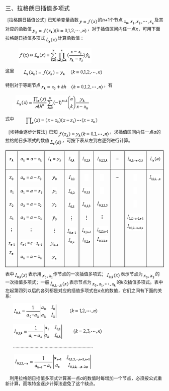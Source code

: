 <div class=Section1>
<p class=MsoNormal style='layout-grid-mode:char'><span lang=ZH-CN
style='font-size:14.0pt;font-family:宋体_GB2312'>三、拉格朗日插值多项式</span></p>
<p class=MsoNormal style='layout-grid-mode:char'><span lang=EN-US
style='font-family:宋体_GB2312'>&nbsp; [</span><span lang=ZH-CN style='font-family:
宋体_GB2312'>拉格朗日插值公式</span><span lang=EN-US style='font-family:宋体_GB2312'>]&nbsp;
</span><span lang=ZH-CN style='font-family:宋体_GB2312'>已知单变量函数</span><sub><span
lang=EN-US style='font-family:宋体_GB2312'><img width=61 height=21
src="res/17e9d95da129bdd93c34fb6cc6aaaa52_5890_files/image002.gif"
u1:shapes="_x0000_i1025" align=absmiddle></span></sub><span lang=ZH-CN
style='font-family:宋体_GB2312'>的</span><i><span lang=EN-US>n+</span></i><span
lang=EN-US>1</span><span lang=ZH-CN style='font-family:宋体_GB2312'>个节点</span><sub><span
lang=EN-US><img width=101 height=24
src="res/17e9d95da129bdd93c34fb6cc6aaaa52_5890_files/image004.gif"
u1:shapes="_x0000_i1026" align=absmiddle></span></sub><span lang=ZH-CN
style='font-family:宋体_GB2312'>及其对应的函数值</span><sub><span lang=EN-US
style='font-family:宋体_GB2312'><img width=177 height=24
src="res/17e9d95da129bdd93c34fb6cc6aaaa52_5890_files/image006.gif"
u1:shapes="_x0000_i1027" align=absmiddle></span></sub><span lang=ZH-CN
style='font-family:宋体_GB2312'>，对于插值区间内任一点</span><i><span lang=EN-US>x</span></i><span
lang=ZH-CN style='font-family:宋体_GB2312'>，可用下面拉格朗日插值多项式</span><sub><span
lang=EN-US style='font-family:宋体_GB2312'><img width=41 height=24
src="res/17e9d95da129bdd93c34fb6cc6aaaa52_5890_files/image008.gif"
u1:shapes="_x0000_i1028" align=absmiddle></span></sub><span lang=ZH-CN
style='font-family:宋体_GB2312'>计算函数值∶</span></p>
<p class=MsoNormal style='layout-grid-mode:char'><span lang=EN-US
style='font-family:宋体_GB2312'>&nbsp;&nbsp;&nbsp;&nbsp;&nbsp;&nbsp;&nbsp;&nbsp;&nbsp;&nbsp;&nbsp;
<sub><img width=232 height=47
src="res/17e9d95da129bdd93c34fb6cc6aaaa52_5890_files/image010.gif"
u1:shapes="_x0000_i1029"></sub></span></p>
<p class=MsoNormal style='line-height:12.0pt;layout-grid-mode:char'><span
lang=ZH-CN style='font-family:宋体_GB2312'>这里</span><span lang=EN-US
style='font-family:宋体_GB2312'>&nbsp;&nbsp;&nbsp;&nbsp;&nbsp;&nbsp;&nbsp; <sub><img
width=136 height=24 src="res/17e9d95da129bdd93c34fb6cc6aaaa52_5890_files/image012.gif"
u1:shapes="_x0000_i1030" align=absmiddle></sub>&nbsp;&nbsp;&nbsp;&nbsp;<sub><img
width=105 height=21 src="res/17e9d95da129bdd93c34fb6cc6aaaa52_5890_files/image014.gif"
u1:shapes="_x0000_i1031" align=absmiddle></sub></span></p>
<p class=MsoNormal style='line-height:12.0pt;layout-grid-mode:char'><span
lang=ZH-CN style='font-family:宋体_GB2312'>特别对于等距节点</span><sub><span lang=EN-US
style='font-family:宋体_GB2312'><img width=84 height=24
src="res/17e9d95da129bdd93c34fb6cc6aaaa52_5890_files/image016.gif"
u1:shapes="_x0000_i1032" align=absmiddle><img width=12 height=23
src="res/17e9d95da129bdd93c34fb6cc6aaaa52_5890_files/image018.gif"
u1:shapes="_x0000_i1033"><img width=105 height=21
src="res/17e9d95da129bdd93c34fb6cc6aaaa52_5890_files/image020.gif"
u1:shapes="_x0000_i1034" align=absmiddle></span></sub><span lang=ZH-CN
style='font-family:宋体_GB2312'>，有</span></p>
<p class=MsoNormal style='line-height:12.0pt;layout-grid-mode:char'><span
lang=EN-US style='font-family:宋体_GB2312'>&nbsp;&nbsp;&nbsp;&nbsp;&nbsp; <sub><img
width=12 height=23 src="res/17e9d95da129bdd93c34fb6cc6aaaa52_5890_files/image022.gif"
u1:shapes="_x0000_i1035"><img width=236 height=48
src="res/17e9d95da129bdd93c34fb6cc6aaaa52_5890_files/image024.gif"
u1:shapes="_x0000_i1036"></sub></span></p>
<p class=MsoNormal style='line-height:12.0pt;layout-grid-mode:char'><span
lang=ZH-CN style='font-family:宋体_GB2312'>式中</span><span lang=EN-US
style='font-family:宋体_GB2312'>&nbsp;&nbsp;&nbsp;&nbsp;&nbsp;&nbsp;&nbsp;&nbsp;&nbsp;
<sub><img width=232 height=28
src="res/17e9d95da129bdd93c34fb6cc6aaaa52_5890_files/image026.gif"
u1:shapes="_x0000_i1037" align=absmiddle></sub></span></p>
<p class=MsoNormal style='line-height:12.0pt;layout-grid-mode:char'><span
lang=EN-US style='font-family:宋体_GB2312'>&nbsp;&nbsp; [</span><span lang=ZH-CN
style='font-family:宋体_GB2312'>埃特金逐步计算法</span><span lang=EN-US style='font-family:
宋体_GB2312'>]&nbsp; </span><span lang=ZH-CN style='font-family:宋体_GB2312'>已知</span><sub><span
lang=EN-US style='font-family:宋体_GB2312'><img width=165 height=24
src="res/17e9d95da129bdd93c34fb6cc6aaaa52_5890_files/image028.gif"
u1:shapes="_x0000_i1038" align=absmiddle></span></sub><span lang=ZH-CN
style='font-family:宋体_GB2312'>，求插值区间内任一点</span><i><span lang=EN-US>a</span></i><span
lang=ZH-CN style='font-family:宋体_GB2312'>的拉格朗日多项式的数值</span><sub><span
lang=EN-US style='font-family:宋体_GB2312'><img width=41 height=24
src="res/17e9d95da129bdd93c34fb6cc6aaaa52_5890_files/image030.gif"
u1:shapes="_x0000_i1039" align=absmiddle></span></sub><span lang=ZH-CN
style='font-family:宋体_GB2312'>，可按下表从左到右逐列进行计算。</span></p>
<table class=MsoNormalTable border=1 cellspacing=0 cellpadding=0
 style='border-collapse:collapse;border:none'>
 <tr>
  <td width=36 valign=top style='width:27.0pt;border:solid windowtext 1.0pt;
  padding:0mm 5.4pt 0mm 5.4pt'>
  <p class=MsoNormal align=center style='text-align:center;line-height:12.0pt;
  layout-grid-mode:char'><sub><span lang=EN-US style='font-family:宋体_GB2312'><img
  width=19 height=24 src="res/17e9d95da129bdd93c34fb6cc6aaaa52_5890_files/image032.gif"
  u1:shapes="_x0000_i1055"></span></sub></p>
  </td>
  <td width=108 valign=top style='width:81.0pt;border:solid windowtext 1.0pt;
  border-left:none;padding:0mm 5.4pt 0mm 5.4pt'>
  <p class=MsoNormal align=center style='text-align:center;line-height:12.0pt;
  layout-grid-mode:char'><sub><span lang=EN-US style='font-family:宋体_GB2312'><img
  width=75 height=24 src="res/17e9d95da129bdd93c34fb6cc6aaaa52_5890_files/image034.gif"
  u1:shapes="_x0000_i1056"></span></sub></p>
  </td>
  <td width=72 valign=top style='width:54.0pt;border:solid windowtext 1.0pt;
  border-left:none;padding:0mm 5.4pt 0mm 5.4pt'>
  <p class=MsoNormal align=center style='text-align:center;line-height:12.0pt;
  layout-grid-mode:char'><sub><span lang=EN-US style='font-family:宋体_GB2312'><img
  width=52 height=24 src="res/17e9d95da129bdd93c34fb6cc6aaaa52_5890_files/image036.gif"
  u1:shapes="_x0000_i1057"></span></sub></p>
  </td>
  <td width=48 valign=top style='width:36.0pt;border:solid windowtext 1.0pt;
  border-left:none;padding:0mm 5.4pt 0mm 5.4pt'>
  <p class=MsoNormal align=center style='text-align:center;line-height:12.0pt;
  layout-grid-mode:char'><sub><span lang=EN-US style='font-family:宋体_GB2312'><img
  width=25 height=25 src="res/17e9d95da129bdd93c34fb6cc6aaaa52_5890_files/image038.gif"
  u1:shapes="_x0000_i1058"></span></sub></p>
  </td>
  <td width=48 valign=top style='width:36.0pt;border:solid windowtext 1.0pt;
  border-left:none;padding:0mm 5.4pt 0mm 5.4pt'>
  <p class=MsoNormal align=center style='text-align:center;line-height:12.0pt;
  layout-grid-mode:char'><sub><span lang=EN-US style='font-family:宋体_GB2312'><img
  width=32 height=25 src="res/17e9d95da129bdd93c34fb6cc6aaaa52_5890_files/image040.gif"
  u1:shapes="_x0000_i1059"></span></sub></p>
  </td>
  <td width=60 valign=top style='width:45.0pt;border:solid windowtext 1.0pt;
  border-left:none;padding:0mm 5.4pt 0mm 5.4pt'>
  <p class=MsoNormal align=center style='text-align:center;line-height:12.0pt;
  layout-grid-mode:char'><sub><span lang=EN-US style='font-family:宋体_GB2312'><img
  width=40 height=25 src="res/17e9d95da129bdd93c34fb6cc6aaaa52_5890_files/image042.gif"
  u1:shapes="_x0000_i1060"></span></sub></p>
  </td>
  <td width=36 valign=top style='width:27.0pt;border:solid windowtext 1.0pt;
  border-left:none;padding:0mm 5.4pt 0mm 5.4pt'>
  <p class=MsoNormal align=center style='text-align:center;line-height:12.0pt;
  layout-grid-mode:char'><span lang=EN-US>…</span></p>
  </td>
  <td width=84 valign=top style='width:63.0pt;border:solid windowtext 1.0pt;
  border-left:none;padding:0mm 5.4pt 0mm 5.4pt'>
  <p class=MsoNormal align=center style='text-align:center;line-height:12.0pt;
  layout-grid-mode:char'><sub><span lang=EN-US style='font-family:宋体_GB2312'><img
  width=59 height=25 src="res/17e9d95da129bdd93c34fb6cc6aaaa52_5890_files/image044.gif"
  u1:shapes="_x0000_i1061"></span></sub></p>
  </td>
  <td width=60 valign=top style='width:45.0pt;border:solid windowtext 1.0pt;
  border-left:none;padding:0mm 5.4pt 0mm 5.4pt'>
  <p class=MsoNormal align=center style='text-align:center;line-height:12.0pt;
  layout-grid-mode:char'><sub><span lang=EN-US style='font-family:宋体_GB2312'><img
  width=41 height=24 src="res/17e9d95da129bdd93c34fb6cc6aaaa52_5890_files/image046.gif"
  u1:shapes="_x0000_i1062"></span></sub></p>
  </td>
 </tr>
 <tr style='height:127.65pt'>
  <td width=36 valign=top style='width:27.0pt;border:solid windowtext 1.0pt;
  border-top:none;padding:0mm 5.4pt 0mm 5.4pt;height:127.65pt'>
  <p class=MsoNormal align=center style='text-align:center;line-height:12.0pt;
  layout-grid-mode:char'><sub><span lang=EN-US style='font-family:宋体_GB2312'><img
  width=19 height=24 src="res/17e9d95da129bdd93c34fb6cc6aaaa52_5890_files/image048.gif"
  u1:shapes="_x0000_i1063"></span></sub></p>
  <p class=MsoNormal align=center style='text-align:center;line-height:12.0pt;
  layout-grid-mode:char'><sub><span lang=EN-US style='font-family:宋体_GB2312'><img
  width=16 height=23 src="res/17e9d95da129bdd93c34fb6cc6aaaa52_5890_files/image050.gif"
  u1:shapes="_x0000_i1064"></span></sub></p>
  <p class=MsoNormal align=center style='text-align:center;line-height:12.0pt;
  layout-grid-mode:char'><sub><span lang=EN-US style='font-family:宋体_GB2312'><img
  width=19 height=23 src="res/17e9d95da129bdd93c34fb6cc6aaaa52_5890_files/image052.gif"
  u1:shapes="_x0000_i1065"></span></sub></p>
  <p class=MsoNormal align=center style='text-align:center;line-height:12.0pt;
  layout-grid-mode:char'><sub><span lang=EN-US style='font-family:宋体_GB2312'><img
  width=17 height=24 src="res/17e9d95da129bdd93c34fb6cc6aaaa52_5890_files/image054.gif"
  u1:shapes="_x0000_i1066"></span></sub></p>
  <p class=MsoNormal align=center style='text-align:center;line-height:12.0pt;
  layout-grid-mode:char'><sub><span lang=EN-US style='font-family:宋体_GB2312'><img
  width=8 height=20 src="res/17e9d95da129bdd93c34fb6cc6aaaa52_5890_files/image056.gif"
  u1:shapes="_x0000_i1067"></span></sub></p>
  <p class=MsoNormal align=center style='text-align:center;line-height:12.0pt;
  layout-grid-mode:char'><sub><span lang=EN-US style='font-family:宋体_GB2312'><img
  width=28 height=24 src="res/17e9d95da129bdd93c34fb6cc6aaaa52_5890_files/image058.gif"
  u1:shapes="_x0000_i1068"><img width=19 height=24
  src="res/17e9d95da129bdd93c34fb6cc6aaaa52_5890_files/image060.gif"
  u1:shapes="_x0000_i1069"></span></sub></p>
  </td>
  <td width=108 valign=top style='width:81.0pt;border-top:none;border-left:
  none;border-bottom:solid windowtext 1.0pt;border-right:solid windowtext 1.0pt;
  padding:0mm 5.4pt 0mm 5.4pt;height:127.65pt'>
  <p class=MsoNormal align=center style='text-align:center;line-height:12.0pt;
  layout-grid-mode:char'><sub><span lang=EN-US style='font-family:宋体_GB2312'><img
  width=75 height=24 src="res/17e9d95da129bdd93c34fb6cc6aaaa52_5890_files/image062.gif"
  u1:shapes="_x0000_i1070"></span></sub></p>
  <p class=MsoNormal align=center style='text-align:center;line-height:12.0pt;
  layout-grid-mode:char'><sub><span lang=EN-US style='font-family:宋体_GB2312'><img
  width=71 height=23 src="res/17e9d95da129bdd93c34fb6cc6aaaa52_5890_files/image064.gif"
  u1:shapes="_x0000_i1071"></span></sub></p>
  <p class=MsoNormal align=center style='text-align:center;line-height:12.0pt;
  layout-grid-mode:char'><sub><span lang=EN-US style='font-family:宋体_GB2312'><img
  width=75 height=23 src="res/17e9d95da129bdd93c34fb6cc6aaaa52_5890_files/image066.gif"
  u1:shapes="_x0000_i1072"></span></sub></p>
  <p class=MsoNormal align=center style='text-align:center;line-height:12.0pt;
  layout-grid-mode:char'><sub><span lang=EN-US style='font-family:宋体_GB2312'><img
  width=73 height=24 src="res/17e9d95da129bdd93c34fb6cc6aaaa52_5890_files/image068.gif"
  u1:shapes="_x0000_i1073"></span></sub></p>
  <p class=MsoNormal align=center style='text-align:center;line-height:12.0pt;
  layout-grid-mode:char'><sub><span lang=EN-US style='font-family:宋体_GB2312'><img
  width=8 height=20 src="res/17e9d95da129bdd93c34fb6cc6aaaa52_5890_files/image070.gif"
  u1:shapes="_x0000_i1074"></span></sub></p>
  <p class=MsoNormal align=center style='text-align:center;line-height:12.0pt;
  layout-grid-mode:char'><sub><span lang=EN-US style='font-family:宋体_GB2312'><img
  width=93 height=24 src="res/17e9d95da129bdd93c34fb6cc6aaaa52_5890_files/image072.gif"
  u1:shapes="_x0000_i1075"></span></sub></p>
  <p class=MsoNormal align=center style='text-align:center;line-height:12.0pt;
  layout-grid-mode:char'><sub><span lang=EN-US style='font-family:宋体_GB2312'><img
  width=75 height=24 src="res/17e9d95da129bdd93c34fb6cc6aaaa52_5890_files/image074.gif"
  u1:shapes="_x0000_i1076"></span></sub></p>
  </td>
  <td width=72 valign=top style='width:54.0pt;border-top:none;border-left:none;
  border-bottom:solid windowtext 1.0pt;border-right:solid windowtext 1.0pt;
  padding:0mm 5.4pt 0mm 5.4pt;height:127.65pt'>
  <p class=MsoNormal align=center style='text-align:center;line-height:12.0pt;
  layout-grid-mode:char'><sub><span lang=EN-US style='font-family:宋体_GB2312'><img
  width=19 height=24 src="res/17e9d95da129bdd93c34fb6cc6aaaa52_5890_files/image076.gif"
  u1:shapes="_x0000_i1077"></span></sub></p>
  <p class=MsoNormal align=center style='text-align:center;line-height:12.0pt;
  layout-grid-mode:char'><sub><span lang=EN-US style='font-family:宋体_GB2312'><img
  width=17 height=23 src="res/17e9d95da129bdd93c34fb6cc6aaaa52_5890_files/image078.gif"
  u1:shapes="_x0000_i1078"></span></sub></p>
  <p class=MsoNormal align=center style='text-align:center;line-height:12.0pt;
  layout-grid-mode:char'><sub><span lang=EN-US style='font-family:宋体_GB2312'><img
  width=20 height=23 src="res/17e9d95da129bdd93c34fb6cc6aaaa52_5890_files/image080.gif"
  u1:shapes="_x0000_i1079"></span></sub></p>
  <p class=MsoNormal align=center style='text-align:center;line-height:12.0pt;
  layout-grid-mode:char'><sub><span lang=EN-US style='font-family:宋体_GB2312'><img
  width=19 height=25 src="res/17e9d95da129bdd93c34fb6cc6aaaa52_5890_files/image082.gif"
  u1:shapes="_x0000_i1080"></span></sub></p>
  <p class=MsoNormal align=center style='text-align:center;line-height:12.0pt;
  layout-grid-mode:char'><sub><span lang=EN-US style='font-family:宋体_GB2312'><img
  width=8 height=20 src="res/17e9d95da129bdd93c34fb6cc6aaaa52_5890_files/image083.gif"
  u1:shapes="_x0000_i1081"></span></sub></p>
  <p class=MsoNormal align=center style='text-align:center;line-height:12.0pt;
  layout-grid-mode:char'><sub><span lang=EN-US style='font-family:宋体_GB2312'><img
  width=28 height=24 src="res/17e9d95da129bdd93c34fb6cc6aaaa52_5890_files/image085.gif"
  u1:shapes="_x0000_i1082"></span></sub></p>
  <p class=MsoNormal align=center style='text-align:center;line-height:12.0pt;
  layout-grid-mode:char'><sub><span lang=EN-US style='font-family:宋体_GB2312'><img
  width=20 height=24 src="res/17e9d95da129bdd93c34fb6cc6aaaa52_5890_files/image087.gif"
  u1:shapes="_x0000_i1083"></span></sub></p>
  </td>
  <td width=48 valign=top style='width:36.0pt;border-top:none;border-left:none;
  border-bottom:solid windowtext 1.0pt;border-right:solid windowtext 1.0pt;
  padding:0mm 5.4pt 0mm 5.4pt;height:127.65pt'>
  <p class=MsoNormal align=center style='text-align:center;line-height:12.0pt;
  layout-grid-mode:char'><sub><span lang=EN-US style='font-family:宋体_GB2312'><img
  width=24 height=25 src="res/17e9d95da129bdd93c34fb6cc6aaaa52_5890_files/image089.gif"
  u1:shapes="_x0000_i1084"></span></sub></p>
  <p class=MsoNormal align=center style='text-align:center;line-height:12.0pt;
  layout-grid-mode:char'><sub><span lang=EN-US style='font-family:宋体_GB2312'><img
  width=25 height=25 src="res/17e9d95da129bdd93c34fb6cc6aaaa52_5890_files/image091.gif"
  u1:shapes="_x0000_i1085"></span></sub></p>
  <p class=MsoNormal align=center style='text-align:center;line-height:12.0pt;
  layout-grid-mode:char'><sub><span lang=EN-US style='font-family:宋体_GB2312'><img
  width=25 height=25 src="res/17e9d95da129bdd93c34fb6cc6aaaa52_5890_files/image093.gif"
  u1:shapes="_x0000_i1086"></span></sub></p>
  <p class=MsoNormal align=center style='text-align:center;line-height:12.0pt;
  layout-grid-mode:char'><sub><span lang=EN-US style='font-family:宋体_GB2312'><img
  width=8 height=20 src="res/17e9d95da129bdd93c34fb6cc6aaaa52_5890_files/image095.gif"
  u1:shapes="_x0000_i1087"></span></sub></p>
  <p class=MsoNormal align=center style='text-align:center;line-height:12.0pt;
  layout-grid-mode:char'><sub><span lang=EN-US style='font-family:宋体_GB2312'><img
  width=35 height=25 src="res/17e9d95da129bdd93c34fb6cc6aaaa52_5890_files/image097.gif"
  u1:shapes="_x0000_i1088"><img width=25 height=25
  src="res/17e9d95da129bdd93c34fb6cc6aaaa52_5890_files/image099.gif"
  u1:shapes="_x0000_i1089"></span></sub></p>
  </td>
  <td width=48 valign=top style='width:36.0pt;border-top:none;border-left:none;
  border-bottom:solid windowtext 1.0pt;border-right:solid windowtext 1.0pt;
  padding:0mm 5.4pt 0mm 5.4pt;height:127.65pt'>
  <p class=MsoNormal align=center style='text-align:center;line-height:12.0pt;
  layout-grid-mode:char'><sub><span lang=EN-US style='font-family:宋体_GB2312'><img
  width=12 height=23 src="res/17e9d95da129bdd93c34fb6cc6aaaa52_5890_files/image101.gif"
  u1:shapes="_x0000_i1090"></span></sub></p>
  <p class=MsoNormal align=center style='text-align:center;line-height:12.0pt;
  layout-grid-mode:char'><sub><span lang=EN-US style='font-family:宋体_GB2312'><img
  width=32 height=25 src="res/17e9d95da129bdd93c34fb6cc6aaaa52_5890_files/image103.gif"
  u1:shapes="_x0000_i1091"></span></sub></p>
  <p class=MsoNormal align=center style='text-align:center;line-height:12.0pt;
  layout-grid-mode:char'><sub><span lang=EN-US style='font-family:宋体_GB2312'><img
  width=31 height=25 src="res/17e9d95da129bdd93c34fb6cc6aaaa52_5890_files/image105.gif"
  u1:shapes="_x0000_i1092"></span></sub></p>
  <p class=MsoNormal align=center style='text-align:center;line-height:12.0pt;
  layout-grid-mode:char'><sub><span lang=EN-US style='font-family:宋体_GB2312'><img
  width=8 height=20 src="res/17e9d95da129bdd93c34fb6cc6aaaa52_5890_files/image107.gif"
  u1:shapes="_x0000_i1093"></span></sub></p>
  <p class=MsoNormal align=center style='text-align:center;line-height:12.0pt;
  layout-grid-mode:char'><sub><span lang=EN-US style='font-family:宋体_GB2312'><img
  width=40 height=25 src="res/17e9d95da129bdd93c34fb6cc6aaaa52_5890_files/image109.gif"
  u1:shapes="_x0000_i1094"><img width=32 height=25
  src="res/17e9d95da129bdd93c34fb6cc6aaaa52_5890_files/image111.gif"
  u1:shapes="_x0000_i1095"></span></sub></p>
  </td>
  <td width=60 valign=top style='width:45.0pt;border-top:none;border-left:none;
  border-bottom:solid windowtext 1.0pt;border-right:solid windowtext 1.0pt;
  padding:0mm 5.4pt 0mm 5.4pt;height:127.65pt'>
  <p class=MsoNormal align=center style='text-align:center;line-height:12.0pt;
  layout-grid-mode:char'><sub><span lang=EN-US style='font-family:宋体_GB2312'><img
  width=12 height=23 src="res/17e9d95da129bdd93c34fb6cc6aaaa52_5890_files/image113.gif"
  u1:shapes="_x0000_i1096"></span></sub></p>
  <p class=MsoNormal align=center style='text-align:center;line-height:12.0pt;
  layout-grid-mode:char'><sub><span lang=EN-US style='font-family:宋体_GB2312'><img
  width=12 height=23 src="res/17e9d95da129bdd93c34fb6cc6aaaa52_5890_files/image115.gif"
  u1:shapes="_x0000_i1097"></span></sub></p>
  <p class=MsoNormal align=center style='text-align:center;line-height:12.0pt;
  layout-grid-mode:char'><sub><span lang=EN-US style='font-family:宋体_GB2312'><img
  width=39 height=25 src="res/17e9d95da129bdd93c34fb6cc6aaaa52_5890_files/image117.gif"
  u1:shapes="_x0000_i1098"></span></sub></p>
  <p class=MsoNormal align=center style='text-align:center;line-height:12.0pt;
  layout-grid-mode:char'><sub><span lang=EN-US style='font-family:宋体_GB2312'><img
  width=8 height=20 src="res/17e9d95da129bdd93c34fb6cc6aaaa52_5890_files/image119.gif"
  u1:shapes="_x0000_i1099"></span></sub></p>
  <p class=MsoNormal align=center style='text-align:center;line-height:12.0pt;
  layout-grid-mode:char'><sub><span lang=EN-US style='font-family:宋体_GB2312'><img
  width=48 height=25 src="res/17e9d95da129bdd93c34fb6cc6aaaa52_5890_files/image121.gif"
  u1:shapes="_x0000_i1100"><img width=40 height=25
  src="res/17e9d95da129bdd93c34fb6cc6aaaa52_5890_files/image123.gif"
  u1:shapes="_x0000_i1101"></span></sub></p>
  </td>
  <td width=36 valign=top style='width:27.0pt;border-top:none;border-left:none;
  border-bottom:solid windowtext 1.0pt;border-right:solid windowtext 1.0pt;
  padding:0mm 5.4pt 0mm 5.4pt;height:127.65pt'>
  <p class=MsoNormal align=center style='text-align:center;line-height:12.0pt;
  layout-grid-mode:char'><span lang=EN-US>…</span></p>
  </td>
  <td width=84 valign=top style='width:63.0pt;border-top:none;border-left:none;
  border-bottom:solid windowtext 1.0pt;border-right:solid windowtext 1.0pt;
  padding:0mm 5.4pt 0mm 5.4pt;height:127.65pt'>
  <p class=MsoNormal align=center style='text-align:center;line-height:12.0pt;
  layout-grid-mode:char'><sub><span lang=EN-US style='font-family:宋体_GB2312'><img
  width=12 height=23 src="res/17e9d95da129bdd93c34fb6cc6aaaa52_5890_files/image125.gif"
  u1:shapes="_x0000_i1102"></span></sub></p>
  <p class=MsoNormal align=center style='text-align:center;line-height:12.0pt;
  layout-grid-mode:char'><sub><span lang=EN-US style='font-family:宋体_GB2312'><img
  width=12 height=23 src="res/17e9d95da129bdd93c34fb6cc6aaaa52_5890_files/image127.gif"
  u1:shapes="_x0000_i1103"></span></sub></p>
  <p class=MsoNormal align=center style='text-align:center;line-height:12.0pt;
  layout-grid-mode:char'><sub><span lang=EN-US style='font-family:宋体_GB2312'><img
  width=12 height=23 src="res/17e9d95da129bdd93c34fb6cc6aaaa52_5890_files/image128.gif"
  u1:shapes="_x0000_i1104"></span></sub></p>
  <p class=MsoNormal align=center style='text-align:center;line-height:12.0pt;
  layout-grid-mode:char'><sub><span lang=EN-US style='font-family:宋体_GB2312'><img
  width=73 height=25 src="res/17e9d95da129bdd93c34fb6cc6aaaa52_5890_files/image130.gif"
  u1:shapes="_x0000_i1105"><img width=64 height=25
  src="res/17e9d95da129bdd93c34fb6cc6aaaa52_5890_files/image132.gif"
  u1:shapes="_x0000_i1106"></span></sub></p>
  </td>
  <td width=60 valign=top style='width:45.0pt;border-top:none;border-left:none;
  border-bottom:solid windowtext 1.0pt;border-right:solid windowtext 1.0pt;
  padding:0mm 5.4pt 0mm 5.4pt;height:127.65pt'>
  <p class=MsoNormal align=center style='text-align:center;line-height:12.0pt;
  layout-grid-mode:char'><sub><span lang=EN-US style='font-family:宋体_GB2312'><img
  width=51 height=25 src="res/17e9d95da129bdd93c34fb6cc6aaaa52_5890_files/image134.gif"
  u1:shapes="_x0000_i1107"></span></sub></p>
  </td>
 </tr>
</table>
<p class=MsoNormal style='line-height:12.0pt;layout-grid-mode:char'><span
lang=ZH-CN style='font-family:宋体_GB2312'>表中</span><sub><span lang=EN-US
style='font-family:宋体_GB2312'><img width=45 height=25
src="res/17e9d95da129bdd93c34fb6cc6aaaa52_5890_files/image136.gif"
u1:shapes="_x0000_i1108" align=absmiddle></span></sub><span lang=ZH-CN
style='font-family:宋体_GB2312'>表示用</span><sub><span lang=EN-US style='font-family:
宋体_GB2312'><img width=37 height=24
src="res/17e9d95da129bdd93c34fb6cc6aaaa52_5890_files/image138.gif"
u1:shapes="_x0000_i1109" align=absmiddle></span></sub><span lang=ZH-CN
style='font-family:宋体_GB2312'>作节点的一次插值多项式；</span><sub><span lang=EN-US
style='font-family:宋体_GB2312'><img width=47 height=25
src="res/17e9d95da129bdd93c34fb6cc6aaaa52_5890_files/image140.gif"
u1:shapes="_x0000_i1110" align=absmiddle></span></sub><span lang=ZH-CN
style='font-family:宋体_GB2312'>表示节点为</span><sub><span lang=EN-US
style='font-family:宋体_GB2312'><img width=40 height=24
src="res/17e9d95da129bdd93c34fb6cc6aaaa52_5890_files/image142.gif"
u1:shapes="_x0000_i1111" align=absmiddle></span></sub><span lang=ZH-CN
style='font-family:宋体_GB2312'>的一次插值多项式；一般</span><sub><span lang=EN-US
style='font-family:宋体_GB2312'><img width=64 height=25
src="res/17e9d95da129bdd93c34fb6cc6aaaa52_5890_files/image144.gif"
u1:shapes="_x0000_i1112" align=absmiddle></span></sub><span lang=ZH-CN
style='font-family:宋体_GB2312'>表示节点为</span><sub><span lang=EN-US
style='font-family:宋体_GB2312'><img width=80 height=24
src="res/17e9d95da129bdd93c34fb6cc6aaaa52_5890_files/image146.gif"
u1:shapes="_x0000_i1113" align=absmiddle></span></sub><span lang=ZH-CN
style='font-family:宋体_GB2312'>的</span><i><span lang=EN-US>k</span></i><span
lang=ZH-CN style='font-family:宋体_GB2312'>次插值多项式。表中左起第四列以后的各列都是对应的插值多项式在</span><i><span
lang=EN-US>a</span></i><span lang=ZH-CN style='font-family:宋体_GB2312'>点的数值，它们之间有下面的关系</span><span
lang=EN-US style='font-family:宋体_GB2312'>:</span></p>
<p class=MsoNormal style='line-height:12.0pt;layout-grid-mode:char'><span
lang=EN-US style='font-family:宋体_GB2312'>&nbsp;&nbsp;&nbsp;&nbsp;&nbsp;&nbsp; <sub><img
width=140 height=51 src="res/17e9d95da129bdd93c34fb6cc6aaaa52_5890_files/image148.gif"
u1:shapes="_x0000_i1114" align=absmiddle></sub>&nbsp;&nbsp;&nbsp;&nbsp;&nbsp;&nbsp;&nbsp;&nbsp;&nbsp;&nbsp;&nbsp;<sub><img
width=93 height=21 src="res/17e9d95da129bdd93c34fb6cc6aaaa52_5890_files/image150.gif"
u1:shapes="_x0000_i1115" align=absmiddle></sub></span></p>
<p class=MsoNormal style='line-height:12.0pt;layout-grid-mode:char'><span
lang=EN-US style='font-family:宋体_GB2312'>&nbsp;&nbsp;&nbsp;&nbsp;&nbsp;&nbsp; <sub><img
width=159 height=51 src="res/17e9d95da129bdd93c34fb6cc6aaaa52_5890_files/image152.gif"
u1:shapes="_x0000_i1116" align=absmiddle></sub>&nbsp;&nbsp;&nbsp;&nbsp;&nbsp;&nbsp;&nbsp;&nbsp;&nbsp;<sub><img
width=96 height=21 src="res/17e9d95da129bdd93c34fb6cc6aaaa52_5890_files/image154.gif"
u1:shapes="_x0000_i1117" align=absmiddle></sub></span></p>
<p class=MsoNormal style='line-height:12.0pt;layout-grid-mode:char'><span
lang=EN-US style='font-family:宋体_GB2312'>&nbsp;&nbsp;&nbsp;&nbsp;&nbsp;&nbsp; </span><span
lang=EN-US>………………………………………………………</span></p>
<p class=MsoNormal style='line-height:12.0pt;layout-grid-mode:char'><span
lang=EN-US style='font-family:宋体_GB2312'>&nbsp;&nbsp;&nbsp;&nbsp;&nbsp;&nbsp;&nbsp;
<sub><img width=247 height=51
src="res/17e9d95da129bdd93c34fb6cc6aaaa52_5890_files/image156.gif"
u1:shapes="_x0000_i1118"></sub></span></p>
<p class=MsoNormal style='line-height:12.0pt;layout-grid-mode:char'><span
lang=EN-US style='font-family:宋体_GB2312'>&nbsp;&nbsp;&nbsp; </span><span
lang=ZH-CN style='font-family:宋体_GB2312'>利用拉格朗日插值多项式计算某一点</span><i><span
lang=EN-US>a</span></i><span lang=ZH-CN style='font-family:宋体_GB2312'>的数值时每增加一个节点，必须按公式重新计算，而埃特金逐步计算法避免了这个缺点。</span></p>
</div>